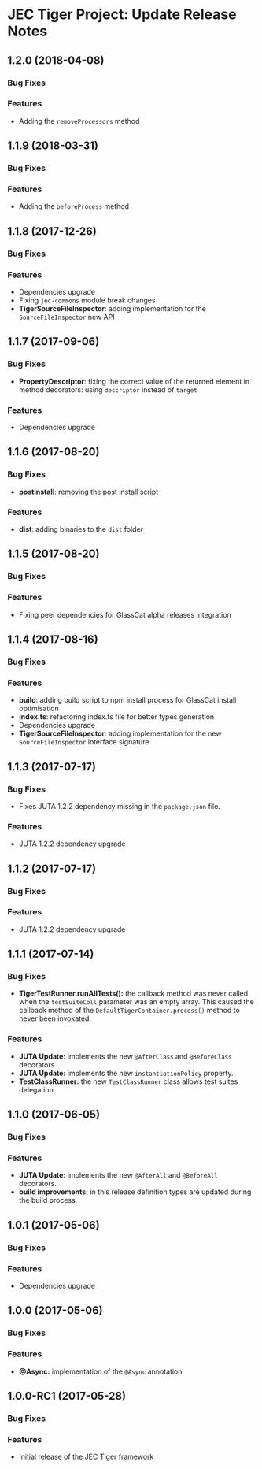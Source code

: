# JEC Tiger Project: Update Release Notes

<a name="jec-tiger-1.2.0"></a>
## **1.2.0** (2018-04-08)

### Bug Fixes

### Features

- Adding the `removeProcessors` method

<a name="jec-tiger-1.1.9"></a>
## **1.1.9** (2018-03-31)

### Bug Fixes

### Features

- Adding the `beforeProcess` method

<a name="jec-tiger-1.1.8"></a>
## **1.1.8** (2017-12-26)

### Bug Fixes

### Features

- Dependencies upgrade
- Fixing `jec-commons` module break changes
- **TigerSourceFileInspector**: adding implementation for the `SourceFileInspector` new API

<a name="jec-tiger-1.1.7"></a>
## **1.1.7** (2017-09-06)

### Bug Fixes

- **PropertyDescriptor**: fixing the correct value of the returned element in method decorators: using `descriptor` instead of `target`

### Features

- Dependencies upgrade

<a name="jec-tiger-1.1.6"></a>
## **1.1.6** (2017-08-20)

### Bug Fixes

- **postinstall**: removing the post install script

### Features

- **dist**: adding binaries to the `dist` folder

<a name="jec-tiger-1.1.5"></a>
## **1.1.5** (2017-08-20)

### Bug Fixes

### Features

- Fixing peer dependencies for GlassCat alpha releases integration

<a name="jec-tiger-1.1.4"></a>
## **1.1.4** (2017-08-16)

### Bug Fixes

### Features

- **build**: adding build script to npm install process for GlassCat install optimisation
- **index.ts**: refactoring index.ts file for better types generation
- Dependencies upgrade
- **TigerSourceFileInspector**: adding implementation for the new `SourceFileInspector` interface signature

<a name="jec-tiger-1.1.3"></a>
## **1.1.3** (2017-07-17)

### Bug Fixes

- Fixes JUTA 1.2.2 dependency missing in the `package.json` file.

### Features

- JUTA 1.2.2 dependency upgrade

<a name="jec-tiger-1.1.2"></a>
## **1.1.2** (2017-07-17)

### Bug Fixes

### Features

- JUTA 1.2.2 dependency upgrade

<a name="jec-tiger-1.1.1"></a>
## **1.1.1** (2017-07-14)

### Bug Fixes

- **TigerTestRunner.runAllTests():** the callback method was never called when the `testSuiteColl` parameter was an empty  array. This caused the callback method of the `DefaultTigerContainer.process()` method to never been invokated.

### Features

- **JUTA Update:** implements the new `@AfterClass` and `@BeforeClass` decorators.
- **JUTA Update:** implements the new `instantiationPolicy` property.
- **TestClassRunner:** the new `TestClassRunner` class allows test suites delegation.

<a name="jec-tiger-1.1.0"></a>
## **1.1.0** (2017-06-05)

### Bug Fixes

### Features

- **JUTA Update:** implements the new `@AfterAll` and `@BeforeAll` decorators.
- **build improvements:** in this release definition types are updated during the build process.

<a name="jec-tiger-1.0.1"></a>
## **1.0.1** (2017-05-06)

### Bug Fixes

### Features

- Dependencies upgrade

<a name="jec-tiger-1.0.0"></a>
## **1.0.0** (2017-05-06)

### Bug Fixes

### Features

- **@Async:** implementation of the `@Async` annotation

<a name="jec-tiger-1.0.0-RC1"></a>
## **1.0.0-RC1** (2017-05-28)

### Bug Fixes

### Features

- Initial release of the JEC Tiger framework
